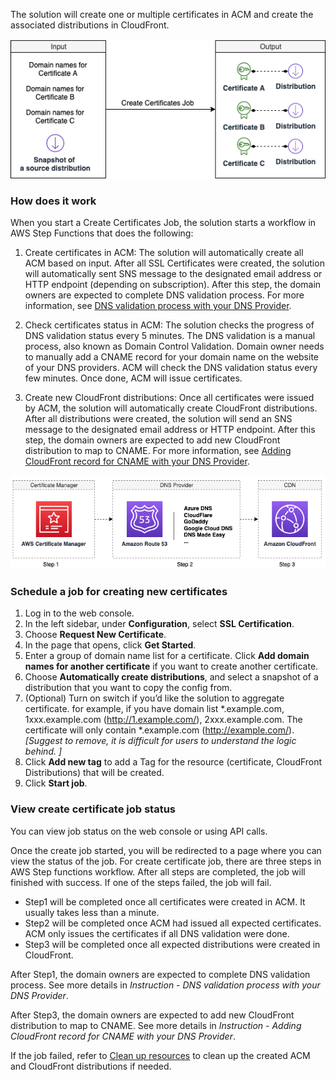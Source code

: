 The solution will create one or multiple certificates in ACM and create the associated distributions in CloudFront. 

![create-certificate-job](../../../images/create-certificate-job.png)

### How does it work

When you start a Create Certificates Job, the solution starts a workflow in AWS Step Functions that does the following:

1. Create certificates in ACM: The solution will automatically create all ACM based on input. After all SSL Certificates were created, the solution will automatically sent SNS message to the designated email address or HTTP endpoint (depending on subscription). After this step, the domain owners are expected to complete DNS validation process. For more information, see [DNS validation process with your DNS Provider](./dns-validation-process.md).

2. Check certificates status in ACM: The solution checks the progress of DNS validation status every 5 minutes. The DNS validation is a manual process, also known as Domain Control Validation. Domain owner needs to manually add a CNAME record for your domain name on the website of your DNS providers. ACM will check the DNS validation status every few minutes. Once done, ACM will issue certificates. 

3. Create new CloudFront distributions: Once all certificates were issued by ACM, the solution will automatically create CloudFront distributions. After all distributions were created, the solution will send an SNS message to the designated email address or HTTP endpoint. After this step, the domain owners are expected to add new CloudFront distribution to map to CNAME. For more information, see [Adding CloudFront record for CNAME with your DNS Provider](./add-record-for-cname.md).

![certificate-workflow](../../../images/certificate-workflow.png)

### Schedule a job for creating new certificates

1. Log in to the web console.
2. In the left sidebar, under **Configuration**, select **SSL Certification**. 
3. Choose **Request New Certificate**.
4. In the page that opens, click **Get Started**.
5. Enter a group of domain name list for a certificate. Click **Add domain names for another certificate** if you want to create another certificate. 
6. Choose **Automatically create distributions**, and select a snapshot of a distribution that you want to copy the config from. 
7. (Optional) Turn on switch if you’d like the solution to aggregate certificate. for example, if you have domain list *.example.com, 1xxx.example.com (http://1.example.com/), 2xxx.example.com. The certificate will only contain *.example.com (http://example.com/). *[Suggest to remove, it is difficult for users to understand the logic behind. ]*
8. Click **Add new tag** to add a Tag for the resource (certificate, CloudFront Distributions) that will be created.
9. Click **Start job**.

### View create certificate job status

You can view job status on the web console or using API calls.

Once the create job started, you will be redirected to a page where you can view the status of the job. For create certificate job, there are three steps in AWS Step functions workflow. After all steps are completed, the job will finished with success. If one of the steps failed, the job will fail. 

* Step1 will be completed once all certificates were created in ACM. It usually takes less than a minute. 
* Step2 will be completed once ACM had issued all expected certificates. ACM only issues the certificates if all DNS validation were done.
* Step3 will be completed once all expected distributions were created in CloudFront. 

After Step1, the domain owners are expected to complete DNS validation process. See more details in *Instruction - DNS validation process with your DNS Provider*.

After Step3, the domain owners are expected to add new CloudFront distribution to map to CNAME. See more details in *Instruction - Adding CloudFront record for CNAME with your DNS Provider*.

If the job failed, refer to [Clean up resources](clean-up-resources.md) to clean up the created ACM and CloudFront distributions if needed.


